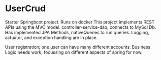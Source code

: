 # UserCrud

Starter Springboot project. Runs on docker 
This project implements REST APIs using the MVC model.  controller-service-dao; connects to MySql Db. 
Has implemented JPA Methods, nativeQueries to run queries. Logging, actuator, and exception handling are in place. 

User registration; one user can have many different accounts. 
Business Logic needs work; focussing on different aspects of spring for now. 
